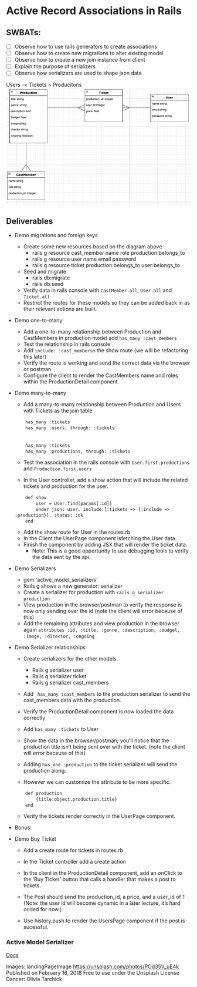 # Active Record Associations in Rails
## SWBATs:
- [ ] Observe how to use rails generators to create associations
- [ ] Observe how to create new migrations to alter existing model
- [ ] Observe how to create a new join instance from client
- [ ] Explain the purpose of serializers
- [ ] Observe how serializers are used to shape json data

Users -< Tickets > Producitons 
![associations.png](./assets/associations_fixed.png)
## Deliverables
- Demo migrations and foreign keys
    - Create some new resources based on the diagram above. 
        - rails g resource cast_member name role production:belongs_to   
        - rails g resource user name email password
        - rails g resource ticket production:belongs_to user:belongs_to
    - Seed and migrate
        - rails db:migrate
        - rails db:seed
    - Verify data in rails console with `CastMember.all`, `User.all` and `Ticket.all`
    - Restrict the routes for these models so they can be added back in as their relevant actions are built. 

- Demo one-to-many
    - Add a one-to-many relationship between Production and CastMembers in production model add `has_many :cast_members`
    - Test the relationship in rails console
    - Add `include: :cast_memberso` the show route (we will be refactoring this later)
    - Verify the route is working and send the correct data via the browser or postman
    -  Configure the client to render the CastMembers name and roles within the ProductionDetail component. 

- Demo many-to-many
    - Add a many-to-many relationship between Production and Users with Tickets as the join table
    ```
        has_many :tickets
        has_many :users, through: :tickets


        has_many :tickets
        has_many :productions, through: :tickets
    ```
    - Test the association in the rails console with `User.first.productions` and `Production.first.users`

    - In the User controller, ​​add a show action that will include the related tickets and production for the user. 
    ```
        def show 
            user = User.find(params[:id])
            ender json: user, include:[:tickets => {:include => :production}], status: :ok
        end
    ```
    - Add the show route for User in the routes.rb 
    - In the Client the UserPage component isfetching the User data. 
    - Finish the component by adding JSX that will render the ticket data. 
       - Note: This is a good opportunity to use debugging tools to verify the data sent by the api. 


- Demo Serializers 
    - gem 'active_model_serializers'
    - Rails g shows a new generator: serializer
    - Create a serializer for production with `rails g serializer production`
    - View production in the browser/postman to verify the response is now only sending over the id (note the client will error because of this)
    - Add the remaining attributes and view production in the browser again 
    `attributes :id, :title, :genre, :description, :budget, :image, :director, :ongoing`

- Demo Serializer relationships
    - Create serializers for the other models.
        - Rails g serializer user
        - Rails g serializer ticket
        - Rails g serializer cast_members

    - Add ` has_many :cast_members` to the production serializer to send the cast_members data with the production. 
    - Verify the ProductionDetail component is now loaded the data correctly
    
    - Add `has_many :tickets` to User 
    - Show the data in the browser/postman; you’ll notice that the production title isn’t being sent over with the ticket. (note the client will error because of this)
    - Adding   `has_one :production` to the ticket serializer will send the production along. 
    - However we can customize the attribute to be more specific. 
    ```    
        def production
            {title:object.production.title}
        end
    ```
    - Verify the tickets render correctly in the UserPage component. 

- Bonus:
- Demo Buy Ticket
    - Add a create route for tickets in routes.rb
    - In the Ticket controller add a create action

    - In the client in the ProductionDetail component, add an onClick to the ‘Buy Ticket’ button that calls a handler that makes a post to tickets. 
    - The Post should send the production_id, a price, and a user_id of 1 (Note: the user id will become dynamic in a later lecture, it’s hard coded for now.) 
    - Use history.push to render the UsersPage component if the post is sucessful.  

### Active Model Serializer
[Docs](https://learn.co/lessons/using-active-model-serializer)




Images:
landingPageImage
https://unsplash.com/photos/POd35V_uE4k
Published on February 16, 2018
Free to use under the Unsplash License
Dancer: Olivia Tarchick